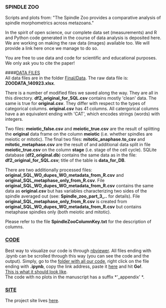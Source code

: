 ### SPINDLE ZOO
Scripts and plots from: "The Spindle Zoo provides a comparative analysis of spindle morphometrics across metazoans."   
     
In the spirit of open science, our complete data set (measurements) and R and Python code generated in the course of data analysis is deposited here. We are working on making the raw data (images) available too. We will provide a link here once we manage to do so.     

You are free to use data and code for scientific and educational purposes. We only ask you to cite the paper!    
   
####[DATA FILES](https://github.com/emmaggie/SPINDLE_ZOO/tree/master/Final/Data)        
All data files are in the folder [Final/Data](https://github.com/emmaggie/SPINDLE_ZOO/tree/master/Final/Data).
The raw data file is: **ZOODATA_140923.xlsx**.    
         
There is a number of modified files we saved along the way. They are all in this directory. **df2_original_for_SQL.csv** contains mostly 'clean' data. The same is true for **original.csv**. They differ with respect to the types of categorical columns. **original.csv** has 41 columns. All catergorical columns have a an equivalent ending with 'CAT', which encodes strings (words) with integers.   

Two files: **meiotic_false.csv** and  **meiotic_true.csv** are the result of splitting the **original** data frame on the column **meiotic** (i.e. whether spindles are meiotic or mitotic). The final two files: **mitotic_anaphase.to_csv** and **mitotic_metaphase.csv** are the result of and additional data split in file **meiotic_true.csv** on the column **stage** (i.e. stage of the cell cycle). SQLite database (**df2_original.db**) contains the same data as in the file: **df2_original_for_SQL.csv**; title of the table is **data_for_DB**.   

There are two additionally processed files: **original_SQL_WO_dupes_WO_metadata_from_R.csv** and  **original_SQL_metaphase_only_from_R.csv**. File **original_SQL_WO_dupes_WO_metadata_from_R.csv** contains the same data as **original.csv** but has variables characterizing two sides of the spindle averaged out (see: **Spindle_zoo_part_3_..** for details). File **original_SQL_metaphase_only_from_R.csv** is created from **original_SQL_WO_dupes_WO_metadata_from_R.csv** but contains metaphase spindles only (both meiotic and mitotic).   
     
Please refer to the file **SpindleZooColumnKey.txt** for the description of columns. 

### [CODE](https://github.com/emmaggie/SPINDLE_ZOO/tree/master/Final/Code)     
Best way to visualize our code is through [nbviewer](http://nbviewer.ipython.org). All files ending with .ipynb can be scrolled through this way (you can see the code and the output). Simply, go to the [folder with all our code](https://github.com/emmaggie/SPINDLE_ZOO/tree/master/Final/Code), right click on the file ending with **.ipynb**, copy the link address, paste it [here](http://nbviewer.ipython.org) and hit **Go!**.     
[This is what it should look like](http://nbviewer.ipython.org/github/emmaggie/SPINDLE_ZOO/blob/master/Final/Code/Spindle_zoo_part_3c_additional_cleanup_piecewise_regression_Fig2_and_S2.ipynb).   
The code with no plots in the manuscript has a suffix *'_appendix'  *.    
        
### [SITE](http://emmaggie.github.io/SPINDLE_ZOO)     
The project site lives [here](http://emmaggie.github.io/SPINDLE_ZOO).   



